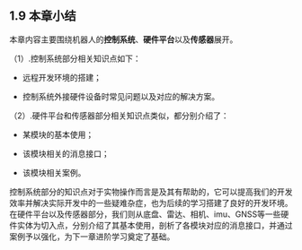 ## 1.9 本章小结

本章内容主要围绕机器人的**控制系统**、**硬件平台**以及**传感器**展开。

（1）.控制系统部分相关知识点如下：

* 远程开发环境的搭建；

* 控制系统外接硬件设备时常见问题以及对应的解决方案。

（2）.硬件平台和传感器部分相关知识点类似，都分别介绍了：

* 某模块的基本使用；

* 该模块相关的消息接口；

* 该模块相关案例。

控制系统部分的知识点对于实物操作而言是及其有帮助的，它可以提高我们的开发效率并解决实际开发中的一些疑难杂症，也为后续的学习搭建了良好的开发环境。在硬件平台以及传感器部分，我们则从底盘、雷达、相机、imu、GNSS等一些硬件实体为切入点，分别介绍了其基本使用，剖析了各模块对应的消息接口，并通过案例予以强化，为下一章进阶学习奠定了基础。

